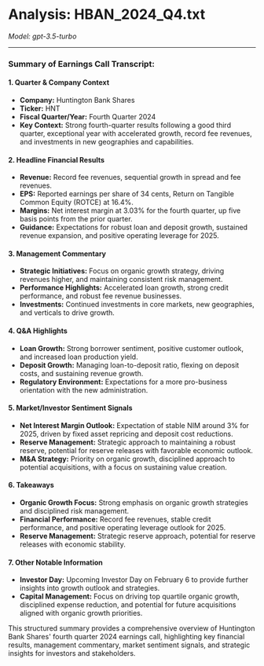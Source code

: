 # Analysis: HBAN_2024_Q4.txt

*Model: gpt-3.5-turbo*

---

### Summary of Earnings Call Transcript:

#### 1. **Quarter & Company Context**
- **Company:** Huntington Bank Shares
- **Ticker:** HNT
- **Fiscal Quarter/Year:** Fourth Quarter 2024
- **Key Context:** Strong fourth-quarter results following a good third quarter, exceptional year with accelerated growth, record fee revenues, and investments in new geographies and capabilities.

#### 2. **Headline Financial Results**
- **Revenue:** Record fee revenues, sequential growth in spread and fee revenues.
- **EPS:** Reported earnings per share of 34 cents, Return on Tangible Common Equity (ROTCE) at 16.4%.
- **Margins:** Net interest margin at 3.03% for the fourth quarter, up five basis points from the prior quarter.
- **Guidance:** Expectations for robust loan and deposit growth, sustained revenue expansion, and positive operating leverage for 2025.

#### 3. **Management Commentary**
- **Strategic Initiatives:** Focus on organic growth strategy, driving revenues higher, and maintaining consistent risk management.
- **Performance Highlights:** Accelerated loan growth, strong credit performance, and robust fee revenue businesses.
- **Investments:** Continued investments in core markets, new geographies, and verticals to drive growth.

#### 4. **Q&A Highlights**
- **Loan Growth:** Strong borrower sentiment, positive customer outlook, and increased loan production yield.
- **Deposit Growth:** Managing loan-to-deposit ratio, flexing on deposit costs, and sustaining revenue growth.
- **Regulatory Environment:** Expectations for a more pro-business orientation with the new administration.

#### 5. **Market/Investor Sentiment Signals**
- **Net Interest Margin Outlook:** Expectation of stable NIM around 3% for 2025, driven by fixed asset repricing and deposit cost reductions.
- **Reserve Management:** Strategic approach to maintaining a robust reserve, potential for reserve releases with favorable economic outlook.
- **M&A Strategy:** Priority on organic growth, disciplined approach to potential acquisitions, with a focus on sustaining value creation.

#### 6. **Takeaways**
- **Organic Growth Focus:** Strong emphasis on organic growth strategies and disciplined risk management.
- **Financial Performance:** Record fee revenues, stable credit performance, and positive operating leverage outlook for 2025.
- **Reserve Management:** Strategic reserve approach, potential for reserve releases with economic stability.

#### 7. **Other Notable Information**
- **Investor Day:** Upcoming Investor Day on February 6 to provide further insights into growth outlook and strategies.
- **Capital Management:** Focus on driving top quartile organic growth, disciplined expense reduction, and potential for future acquisitions aligned with organic growth priorities.

This structured summary provides a comprehensive overview of Huntington Bank Shares' fourth quarter 2024 earnings call, highlighting key financial results, management commentary, market sentiment signals, and strategic insights for investors and stakeholders.
